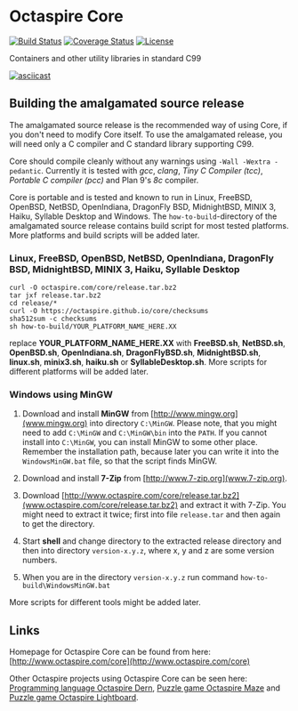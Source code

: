 # Octaspire Core

[![Build Status](https://travis-ci.org/octaspire/core.svg?branch=master)](https://travis-ci.org/octaspire/core) [![Coverage Status](https://codecov.io/gh/octaspire/core/coverage.svg?branch=master)](https://codecov.io/gh/octaspire/core/coverage.svg?branch=master) [![License](https://img.shields.io/badge/License-Apache%202.0-blue.svg)](https://opensource.org/licenses/Apache-2.0)


Containers and other utility libraries in standard C99

[![asciicast](https://asciinema.org/a/129147.png)](https://asciinema.org/a/129147)


## Building the amalgamated source release

The amalgamated source release is the recommended way of using Core, if you don't need to
modify Core itself. To use the amalgamated release, you will need only a C compiler and
C standard library supporting C99.

Core should compile cleanly without any warnings using `-Wall -Wextra -pedantic`.
Currently it is tested with *gcc*, *clang*, *Tiny C Compiler (tcc)*, *Portable C compiler
(pcc)* and Plan 9's *8c* compiler.

Core is portable and is tested and known to run in Linux, FreeBSD, OpenBSD, NetBSD, OpenIndiana,
DragonFly BSD, MidnightBSD, MINIX 3, Haiku, Syllable Desktop and Windows.
The `how-to-build`-directory of the amalgamated source release contains build script for most tested
platforms. More platforms and build scripts will be added later.

### Linux, FreeBSD, OpenBSD, NetBSD, OpenIndiana, DragonFly BSD, MidnightBSD, MINIX 3, Haiku, Syllable Desktop

```shell
curl -O octaspire.com/core/release.tar.bz2
tar jxf release.tar.bz2
cd release/*
curl -O https://octaspire.github.io/core/checksums
sha512sum -c checksums
sh how-to-build/YOUR_PLATFORM_NAME_HERE.XX
```

replace **YOUR_PLATFORM_NAME_HERE.XX** with **FreeBSD.sh**, **NetBSD.sh**, **OpenBSD.sh**,
**OpenIndiana.sh**, **DragonFlyBSD.sh**, **MidnightBSD.sh**, **linux.sh**, **minix3.sh**,
**haiku.sh** or **SyllableDesktop.sh**. More scripts for different platforms will be added later.


### Windows using MinGW

1. Download and install **MinGW** from
[http://www.mingw.org](www.mingw.org) into directory `C:\MinGW`. Please note, that you might need
to add `C:\MinGW` and `C:\MinGW\bin` into the `PATH`.
If you cannot install into `C:\MinGW`, you can install MinGW to some other place.
Remember the installation path, because later you can write it into the
`WindowsMinGW.bat` file, so that the script finds MinGW.

2. Download and install **7-Zip** from
[http://www.7-zip.org](www.7-zip.org).

3. Download
[http://www.octaspire.com/core/release.tar.bz2](www.octaspire.com/core/release.tar.bz2) and
extract it with 7-Zip. You might need to extract it twice; first into file `release.tar`
and then again to get the directory.

4. Start **shell** and change directory to the extracted release directory
   and then into directory `version-x.y.z`, where x, y and z are some version
   numbers.

5. When you are in the directory `version-x.y.z` run command `how-to-build\WindowsMinGW.bat`


More scripts for different tools might be added later.


## Links

Homepage for Octaspire Core can be found from here:
[http://www.octaspire.com/core](http://www.octaspire.com/core)

Other Octaspire projects using Octaspire Core can be seen here:
[Programming language Octaspire Dern](http://www.octaspire.com/dern), 
[Puzzle game Octaspire Maze](http://www.octaspire.com/maze) and 
[Puzzle game Octaspire Lightboard](http://www.octaspire.com/lightboard).
